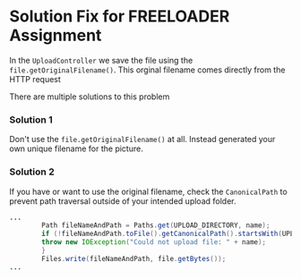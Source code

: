 # Solution Fix for FREELOADER Assignment

In the `UploadController` we save the file using the `file.getOriginalFilename()`. This orginal filename comes directly from the HTTP request

There are multiple solutions to this problem

### Solution 1

Don't use the `file.getOriginalFilename()` at all. Instead generated your own unique filename for the picture.

### Solution 2

If you have or want to use the original filename, check the `CanonicalPath` to prevent path traversal outside of your intended upload folder.

```java
...
        Path fileNameAndPath = Paths.get(UPLOAD_DIRECTORY, name);
        if (!fileNameAndPath.toFile().getCanonicalPath().startsWith(UPLOAD_DIRECTORY)) {
        throw new IOException("Could not upload file: " + name);
        }
        Files.write(fileNameAndPath, file.getBytes());
...

```